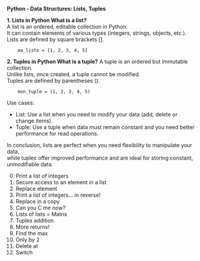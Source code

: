 **Python - Data Structures: Lists, Tuples**  

**1. Lists in Python What is a list?**   
A list is an ordered, editable collection in Python.  
It can contain elements of various types (integers, strings, objects, etc.).  
Lists are defined by square brackets [].  

		ma_liste = [1, 2, 3, 4, 5]  

  
**2. Tuples in Python What is a tuple?**  A tuple is an ordered but immutable collection.  
Unlike lists, once created, a tuple cannot be modified.  
Tuples are defined by parentheses (). 
		
		mon_tuple = (1, 2, 3, 4, 5)  


 Use cases:  
  - List: Use a list when you need to modify your data (add, delete or change items).  
  - Tuple: Use a tuple when data must remain constant and you need better performance for read operations.  

In conclusion, lists are perfect when you need flexibility to manipulate your data,  
while tuples offer improved performance and are ideal for storing constant, unmodifiable data.  



0. Print a list of integers  
1. Secure access to an element in a list  
2. Replace element  
3. Print a list of integers... in reverse!  
4. Replace in a copy  
5. Can you C me now?  
6. Lists of lists = Matrix  
7. Tuples addition  
8. More returns!  
9. Find the max  
10. Only by 2  
11. Delete at  
12. Switch  
